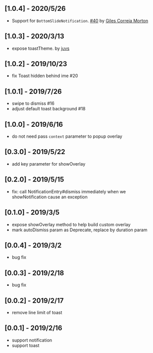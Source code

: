 ## [1.0.4] - 2020/5/26
* Support for `BottomSlideNotification`. [#40](https://github.com/boyan01/overlay_support/pull/40) by [Giles Correia Morton](https://github.com/gilescm)

## [1.0.3] - 2020/3/13
* expose toastTheme. by [juvs](https://github.com/juvs)

## [1.0.2] - 2019/10/23

* fix Toast hidden behind ime #20

## [1.0.1] - 2019/7/26

* swipe to dismiss #16
* adjust default toast background #18

## [1.0.0] - 2019/6/16

* do not need pass `context` parameter to popup overlay

## [0.3.0] - 2019/5/22

* add key parameter for showOverlay

## [0.2.0] - 2019/5/15

* fix: call NotificationEntry#dismiss immediately when we showNotification cause an exception

## [0.1.0] - 2019/3/5

* expose showOverlay method to help build custom overlay
* mark autoDismiss param as Deprecate, replace by duration param

## [0.0.4] - 2019/3/2

* bug fix

## [0.0.3] - 2019/2/18

* bug fix

## [0.0.2] - 2019/2/17

* remove line limit of toast


## [0.0.1] - 2019/2/16

* support notification
* support toast
